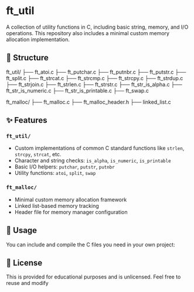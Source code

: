 # ft_util

A collection of utility functions in C, including basic string, memory, and I/O operations. This repository also includes a minimal custom memory allocation implementation.

## 📁 Structure

ft_util/
├── ft_atoi.c
├── ft_putchar.c
├── ft_putnbr.c
├── ft_putstr.c
├── ft_split.c
├── ft_strcat.c
├── ft_strcmp.c
├── ft_strcpy.c
├── ft_strdup.c
├── ft_strjoin.c
├── ft_strlen.c
├── ft_strstr.c
├── ft_str_is_alpha.c
├── ft_str_is_numeric.c
├── ft_str_is_printable.c
├── ft_swap.c

ft_malloc/
├── ft_malloc.c
├── ft_malloc_header.h
├── linked_list.c


## ✨ Features

### `ft_util/`
- Custom implementations of common C standard functions like `strlen`, `strcpy`, `strcat`, etc.
- Character and string checks: `is_alpha`, `is_numeric`, `is_printable`
- Basic I/O helpers: `putchar`, `putstr`, `putnbr`
- Utility functions: `atoi`, `split`, `swap`

### `ft_malloc/`
- Minimal custom memory allocation framework
- Linked list-based memory tracking
- Header file for memory manager configuration

## 🧪 Usage

You can include and compile the C files you need in your own project:

## 📜 License
This is provided for educational purposes and is unlicensed. Feel free to reuse and modify
